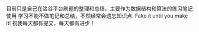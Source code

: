 目前只是自己在洛谷平台刷题的整理和总结，主要作为数据结构和算法的练习笔记使用
学习不能不做笔记和总结，不然经常会遗忘知识点.
Fake it until you make it!
祝我每天都有提交，每天都有进步！
